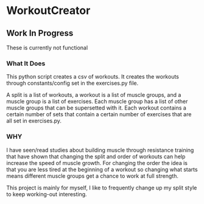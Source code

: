 # WorkoutCreator

## Work In Progress
These is currently not functional

### What It Does

This python script creates a csv of workouts. It creates the workouts through constants/config set in the exercises.py file. 

A split is a list of workouts, a workout is a list of muscle groups, and a muscle group is a list of exercises. Each muscle group has a list of other muscle groups that can be supersetted with it. Each workout contains a certain number of sets that contain a certain number of exercises that are all set in exercises.py.


### WHY

I have seen/read studies about building muscle through resistance training that have shown that changing the split and order of workouts can help increase the speed of muscle growth. For changing the order the idea is that you are less tired at the beginning of a workout so changing what starts means different muscle groups get a chance to work at full strength.

This project is mainly for myself, I like to frequently change up my split style to keep working-out interesting. 
